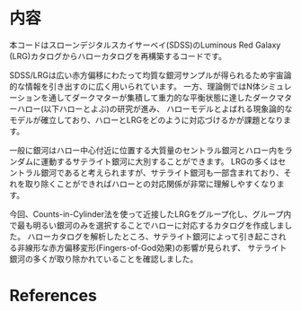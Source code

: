 # 内容

本コードはスローンデジタルスカイサーベイ(SDSS)のLuminous Red Galaxy (LRG)カタログからハローカタログを再構築するコードです。

SDSS/LRGは広い赤方偏移にわたって均質な銀河サンプルが得られるため宇宙論的な情報を引き出すのに広く用いられています。
一方、理論側ではN体シミュレーションを通してダークマターが集積して重力的な平衡状態に達したダークマターハロー(以下ハローとよぶ)の研究が進み、
ハローモデルとよばれる現象論的なモデルが確立しており、ハローとLRGをどのように対応づけるかが課題となります。

一般に銀河はハロー中心付近に位置する大質量のセントラル銀河とハロー内をランダムに運動するサテライト銀河に大別することができます。
LRGの多くはセントラル銀河であると考えられますが、サテライト銀河も一部含まれており、それを取り除くことができればハローとの対応関係が非常に理解しやすくなります。

今回、Counts-in-Cylinder法を使って近接したLRGをグループ化し、グループ内で最も明るい銀河のみを選択することでハローに対応するカタログを作成しました。
ハローカタログを解析したところ、サテライト銀河によって引き起こされる非線形な赤方偏移変形(Fingers-of-God効果)の影響が見られず、
サテライト銀河の多くが取り除かれていることを確認しました。

# References
